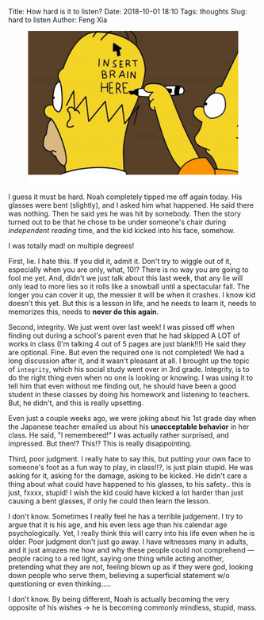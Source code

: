 Title: How hard is it to listen?
Date: 2018-10-01 18:10
Tags: thoughts
Slug: hard to listen
Author: Feng Xia

<figure class="col l6 m6 s12">
  <img src="images/insert%20brain.png"/>
</figure>


I guess it must be hard. Noah completely tipped me off again
today. His glasses were bent (slightly), and I asked him what
happened. He said there was nothing. Then he said yes he was hit by
somebody. Then the story turned out to be that he chose to be under
someone's chair during _independent reading_ time, and the kid kicked
into his face, somehow. 

I was totally mad! on multiple degrees!

First, lie. I hate this. If you  did it, admit it. Don't try to wiggle
out of it,  especially when you are  only, what, 10!? There  is no way
you are going to fool me yet. And, didn't we just talk about this last
week, that  any lie will  only lead  to more lies  so it rolls  like a
snowball until a spectacular fall. The longer you can cover it up, the
messier it will be  when it crashes. I know kid  doesn't this yet. But
this is a lesson in life, and he needs to learn it, needs to memorizes
this, needs to **never do this again**.

Second, integrity. We just went over  last week! I was pissed off when
finding out during a school's parent even that he had skipped A LOT of
works in  class (I'm talking  4 out of 5  pages are just  blank!!!) He
said  they are  optional.  Fine.  But even  the  required  one is  not
completed! We had  a long discussion after it, and  it wasn't pleasant
at all. I brought up the  topic of `integrity`, which his social study
went over in 3rd grade. Integrity, is  to do the right thing even when
no one  is looking or knowing.  I was using  it to tell him  that even
without me  finding out, he should  have been a good  student in these
classes  by doing  his homework  and  listening to  teachers. But,  he
didn't, and this is really upsetting.

Even just a couple weeks ago, we were joking about his 1st grade day
when the Japanese teacher emailed us about his **unacceptable
behavior** in her class. He said, "I remembered!" I was actually
rather surprised, and impressed. But then!? This!? This is really
disappointing.

Third, poor judgment. I really hate to say this, but putting your own
face to someone's foot as a fun way to play, in class!!?, is just
plain stupid. He was asking for it, asking for the damage, asking to
be kicked. He didn't care a thing about what could have happened to
his glasses, to his safety.. this is just, fxxxx, stupid! I wish the
kid could have kicked a lot harder than just causing a bent glasses,
if only he could then learn the lesson. 

I don't know. Sometimes I really feel he has a terrible judgement. I
try to argue that it is his age, and his even less age than his
calendar age psychologically. Yet, I really think this will carry into
his life even when he is older. Poor judgment don't just go away. I
have witnesses many in adults, and it just amazes me how and why these
people could not comprehend &mdash; people racing to a red light,
saying one thing while acting another, pretending what they are not,
feeling blown up as if they were god, looking down people who serve
them, believing a superficial statement w/o questioning or even
thinking.....

I don't know. By being different, Noah is actually becoming the very
opposite of his wishes &rarr; he is becoming commonly mindless,
stupid, mass.

